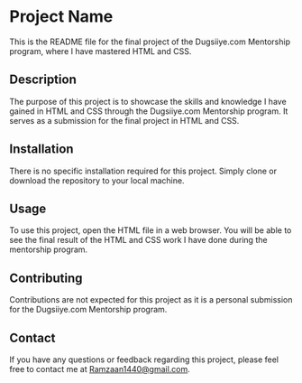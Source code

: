 # Project Name

This is the README file for the final project of the Dugsiiye.com Mentorship program, where I have mastered HTML and CSS.

## Description

The purpose of this project is to showcase the skills and knowledge I have gained in HTML and CSS through the Dugsiiye.com Mentorship program. It serves as a submission for the final project in HTML and CSS.

## Installation

There is no specific installation required for this project. Simply clone or download the repository to your local machine.

## Usage

To use this project, open the HTML file in a web browser. You will be able to see the final result of the HTML and CSS work I have done during the mentorship program.

## Contributing

Contributions are not expected for this project as it is a personal submission for the Dugsiiye.com Mentorship program.



## Contact

If you have any questions or feedback regarding this project, please feel free to contact me at [Ramzaan1440@gmail.com][def].

[def]: mailto:your-email@example.com